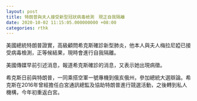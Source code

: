```yaml
---
layout: post
title: 特朗普與夫人接受新型冠狀病毒檢測　現正自我隔離
date: 2020-10-02 11:15:05.000000000 +08:00
categories: rthk
---
```


美國總統特朗普證實，高級顧問希克斯確診新型肺炎，他本人與夫人梅拉尼婭已接受病毒檢測，正等候結果，現時會進行自我隔離。

美國傳媒早前引述消息，報道希克斯確診的消息，又表示她出現病徵。

希克斯日前與特朗普，一同乘搭空軍一號專機到俄亥俄州，參加總統大選辯論。希克斯在2016年曾經擔任白宮通訊總監及協助特朗普進行競選活動，之後轉到私人機構，今年初重返白宮。
